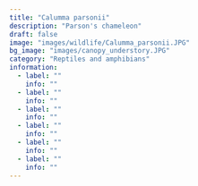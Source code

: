 ```yaml
---
title: "Calumma parsonii"
description: "Parson's chameleon"
draft: false
image: "images/wildlife/Calumma_parsonii.JPG"
bg_image: "images/canopy_understory.JPG"
category: "Reptiles and amphibians"
information:
  - label: ""
    info: ""
  - label: ""
    info: ""
  - label: ""
    info: ""
  - label: ""
    info: ""
  - label: ""
    info: ""
  - label: ""
    info: ""
---
```

